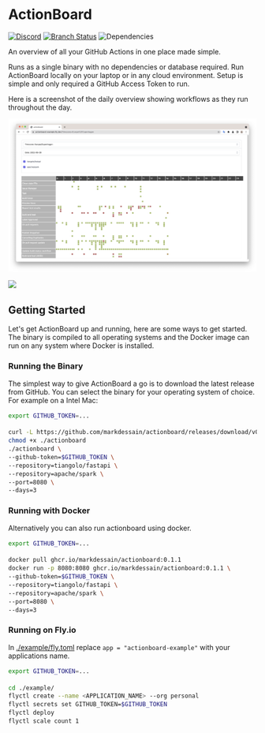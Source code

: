 ActionBoard
=======

[![Discord](https://img.shields.io/discord/984425829792628766?label=discord&logo=discord&style=flat-square&logoColor=white)](https://discord.gg/nuHmcUJN) [![Branch Status](https://img.shields.io/github/checks-status/markdessain/actionboard/main?label=main&logo=github&style=flat-square&logoColor=white)](https://github.com/markdessain/actionboard/tree/main) ![Dependencies](https://img.shields.io/librariesio/github/markdessain/actionboard?label=dependencies&logo=github&style=flat-square&logoColor=white)


An overview of all your GitHub Actions in one place made simple.

Runs as a single binary with no dependencies or database required. Run ActionBoard locally on your laptop or in any cloud environment. Setup is simple and only required a GitHub Access Token to run.

Here is a screenshot of the daily overview showing workflows as they run throughout the day.

![main page](./docs/main.png)

![](https://discord.gg/zZ6sWVg6NT)
## Getting Started

Let's get ActionBoard up and running, here are some ways to get started. The binary is compiled to all operating systems and the Docker image can run on any system where Docker is installed.

### Running the Binary

The simplest way to give ActionBoard a go is to download the latest release from GitHub. You can select the binary for your operating system of choice. For example on a Intel Mac:

```bash
export GITHUB_TOKEN=...

curl -L https://github.com/markdessain/actionboard/releases/download/v0.1.1/actionboard-darwin-amd64 > actionboard
chmod +x ./actionboard
./actionboard \
--github-token=$GITHUB_TOKEN \
--repository=tiangolo/fastapi \
--repository=apache/spark \
--port=8080 \
--days=3
```

### Running with Docker

Alternatively you can also run actionboard using docker.

```bash
export GITHUB_TOKEN=...

docker pull ghcr.io/markdessain/actionboard:0.1.1
docker run -p 8080:8080 ghcr.io/markdessain/actionboard:0.1.1 \
--github-token=$GITHUB_TOKEN \
--repository=tiangolo/fastapi \
--repository=apache/spark \
--port=8080 \ 
--days=3
```


### Running on Fly.io

In [./example/fly.toml](./example/fly.toml) replace `app = "actionboard-example"`  with your applications name.

```bash
export GITHUB_TOKEN=...

cd ./example/
flyctl create --name <APPLICATION_NAME> --org personal
flyctl secrets set GITHUB_TOKEN=$GITHUB_TOKEN
flyctl deploy
flyctl scale count 1
```